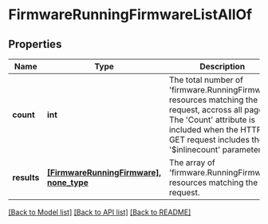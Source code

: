 # FirmwareRunningFirmwareListAllOf

## Properties
Name | Type | Description | Notes
------------ | ------------- | ------------- | -------------
**count** | **int** | The total number of &#39;firmware.RunningFirmware&#39; resources matching the request, accross all pages. The &#39;Count&#39; attribute is included when the HTTP GET request includes the &#39;$inlinecount&#39; parameter. | [optional] 
**results** | [**[FirmwareRunningFirmware], none_type**](FirmwareRunningFirmware.md) | The array of &#39;firmware.RunningFirmware&#39; resources matching the request. | [optional] 

[[Back to Model list]](../README.md#documentation-for-models) [[Back to API list]](../README.md#documentation-for-api-endpoints) [[Back to README]](../README.md)


